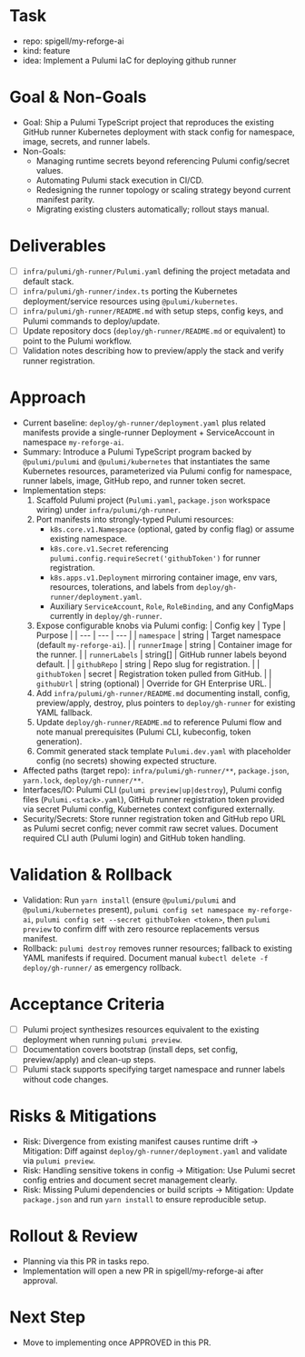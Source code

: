# Task

- repo: spigell/my-reforge-ai
- kind: feature
- idea: Implement a Pulumi IaC for deploying github runner

# Goal & Non-Goals

- Goal: Ship a Pulumi TypeScript project that reproduces the existing GitHub runner Kubernetes deployment with stack config for namespace, image, secrets, and runner labels.
- Non-Goals:
  - Managing runtime secrets beyond referencing Pulumi config/secret values.
  - Automating Pulumi stack execution in CI/CD.
  - Redesigning the runner topology or scaling strategy beyond current manifest parity.
  - Migrating existing clusters automatically; rollout stays manual.

# Deliverables

- [ ] `infra/pulumi/gh-runner/Pulumi.yaml` defining the project metadata and default stack.
- [ ] `infra/pulumi/gh-runner/index.ts` porting the Kubernetes deployment/service resources using `@pulumi/kubernetes`.
- [ ] `infra/pulumi/gh-runner/README.md` with setup steps, config keys, and Pulumi commands to deploy/update.
- [ ] Update repository docs (`deploy/gh-runner/README.md` or equivalent) to point to the Pulumi workflow.
- [ ] Validation notes describing how to preview/apply the stack and verify runner registration.

# Approach

- Current baseline: `deploy/gh-runner/deployment.yaml` plus related manifests provide a single-runner Deployment + ServiceAccount in namespace `my-reforge-ai`.
- Summary: Introduce a Pulumi TypeScript program backed by `@pulumi/pulumi` and `@pulumi/kubernetes` that instantiates the same Kubernetes resources, parameterized via Pulumi config for namespace, runner labels, image, GitHub repo, and runner token secret.
- Implementation steps:
  1. Scaffold Pulumi project (`Pulumi.yaml`, `package.json` workspace wiring) under `infra/pulumi/gh-runner`.
  2. Port manifests into strongly-typed Pulumi resources:
     - `k8s.core.v1.Namespace` (optional, gated by config flag) or assume existing namespace.
     - `k8s.core.v1.Secret` referencing `pulumi.config.requireSecret('githubToken')` for runner registration.
     - `k8s.apps.v1.Deployment` mirroring container image, env vars, resources, tolerations, and labels from `deploy/gh-runner/deployment.yaml`.
     - Auxiliary `ServiceAccount`, `Role`, `RoleBinding`, and any ConfigMaps currently in `deploy/gh-runner`.
  3. Expose configurable knobs via Pulumi config:
     | Config key | Type | Purpose |
     | --- | --- | --- |
     | `namespace` | string | Target namespace (default `my-reforge-ai`). |
     | `runnerImage` | string | Container image for the runner. |
     | `runnerLabels` | string[] | GitHub runner labels beyond default. |
     | `githubRepo` | string | Repo slug for registration. |
     | `githubToken` | secret | Registration token pulled from GitHub. |
     | `githubUrl` | string (optional) | Override for GH Enterprise URL. |
  4. Add `infra/pulumi/gh-runner/README.md` documenting install, config, preview/apply, destroy, plus pointers to `deploy/gh-runner` for existing YAML fallback.
  5. Update `deploy/gh-runner/README.md` to reference Pulumi flow and note manual prerequisites (Pulumi CLI, kubeconfig, token generation).
  6. Commit generated stack template `Pulumi.dev.yaml` with placeholder config (no secrets) showing expected structure.
- Affected paths (target repo): `infra/pulumi/gh-runner/**`, `package.json`, `yarn.lock`, `deploy/gh-runner/**`.
- Interfaces/IO: Pulumi CLI (`pulumi preview|up|destroy`), Pulumi config files (`Pulumi.<stack>.yaml`), GitHub runner registration token provided via secret Pulumi config, Kubernetes context configured externally.
- Security/Secrets: Store runner registration token and GitHub repo URL as Pulumi secret config; never commit raw secret values. Document required CLI auth (Pulumi login) and GitHub token handling.

# Validation & Rollback

- Validation: Run `yarn install` (ensure `@pulumi/pulumi` and `@pulumi/kubernetes` present), `pulumi config set namespace my-reforge-ai`, `pulumi config set --secret githubToken <token>`, then `pulumi preview` to confirm diff with zero resource replacements versus manifest.
- Rollback: `pulumi destroy` removes runner resources; fallback to existing YAML manifests if required. Document manual `kubectl delete -f deploy/gh-runner/` as emergency rollback.

# Acceptance Criteria

- [ ] Pulumi project synthesizes resources equivalent to the existing deployment when running `pulumi preview`.
- [ ] Documentation covers bootstrap (install deps, set config, preview/apply) and clean-up steps.
- [ ] Pulumi stack supports specifying target namespace and runner labels without code changes.

# Risks & Mitigations

- Risk: Divergence from existing manifest causes runtime drift → Mitigation: Diff against `deploy/gh-runner/deployment.yaml` and validate via `pulumi preview`.
- Risk: Handling sensitive tokens in config → Mitigation: Use Pulumi secret config entries and document secret management clearly.
- Risk: Missing Pulumi dependencies or build scripts → Mitigation: Update `package.json` and run `yarn install` to ensure reproducible setup.

# Rollout & Review

- Planning via this PR in tasks repo.
- Implementation will open a new PR in spigell/my-reforge-ai after approval.

# Next Step

- Move to implementing once APPROVED in this PR.
